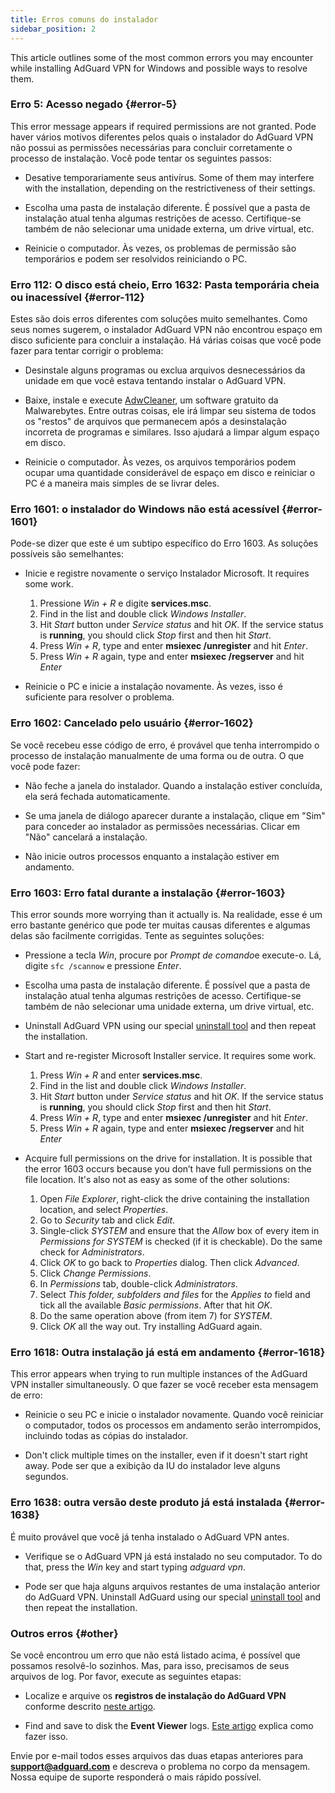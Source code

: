 ```yaml
---
title: Erros comuns do instalador
sidebar_position: 2
---
```


This article outlines some of the most common errors you may encounter while installing AdGuard VPN for Windows and possible ways to resolve them.

### Erro 5: Acesso negado {#error-5}

This error message appears if required permissions are not granted. Pode haver vários motivos diferentes pelos quais o instalador do AdGuard VPN não possui as permissões necessárias para concluir corretamente o processo de instalação. Você pode tentar os seguintes passos:

- Desative temporariamente seus antivírus. Some of them may interfere with the installation, depending on the restrictiveness of their settings.

- Escolha uma pasta de instalação diferente. É possível que a pasta de instalação atual tenha algumas restrições de acesso. Certifique-se também de não selecionar uma unidade externa, um drive virtual, etc.

- Reinicie o computador. Às vezes, os problemas de permissão são temporários e podem ser resolvidos reiniciando o PC.

### Erro 112: O disco está cheio, Erro 1632: Pasta temporária cheia ou inacessível {#error-112}

Estes são dois erros diferentes com soluções muito semelhantes. Como seus nomes sugerem, o instalador AdGuard VPN não encontrou espaço em disco suficiente para concluir a instalação. Há várias coisas que você pode fazer para tentar corrigir o problema:

- Desinstale alguns programas ou exclua arquivos desnecessários da unidade em que você estava tentando instalar o AdGuard VPN.

- Baixe, instale e execute [AdwCleaner](http://www.bleepingcomputer.com/download/adwcleaner/), um software gratuito da Malwarebytes. Entre outras coisas, ele irá limpar seu sistema de todos os "restos" de arquivos que permanecem após a desinstalação incorreta de programas e similares. Isso ajudará a limpar algum espaço em disco.

- Reinicie o computador. Às vezes, os arquivos temporários podem ocupar uma quantidade considerável de espaço em disco e reiniciar o PC é a maneira mais simples de se livrar deles.

### Erro 1601: o instalador do Windows não está acessível {#error-1601}

Pode-se dizer que este é um subtipo específico do Erro 1603. As soluções possíveis são semelhantes:

- Inicie e registre novamente o serviço Instalador Microsoft. It requires some work.

    1. Pressione *Win + R* e digite **services.msc**.
    1. Find in the list and double click *Windows Installer*.
    1. Hit *Start* button under *Service status* and hit *OK*. If the service status is **running**, you should click *Stop* first and then hit *Start*.
    1. Press *Win + R*, type and enter **msiexec /unregister** and hit *Enter*.
    1. Press *Win + R* again, type and enter **msiexec /regserver** and hit *Enter*

- Reinicie o PC e inicie a instalação novamente. Às vezes, isso é suficiente para resolver o problema.

### Erro 1602: Cancelado pelo usuário {#error-1602}

Se você recebeu esse código de erro, é provável que tenha interrompido o processo de instalação manualmente de uma forma ou de outra. O que você pode fazer:

- Não feche a janela do instalador. Quando a instalação estiver concluída, ela será fechada automaticamente.

- Se uma janela de diálogo aparecer durante a instalação, clique em "Sim" para conceder ao instalador as permissões necessárias. Clicar em "Não" cancelará a instalação.

- Não inicie outros processos enquanto a instalação estiver em andamento.

### Erro 1603: Erro fatal durante a instalação {#error-1603}

This error sounds more worrying than it actually is. Na realidade, esse é um erro bastante genérico que pode ter muitas causas diferentes e algumas delas são facilmente corrigidas. Tente as seguintes soluções:

- Pressione a tecla *Win*, procure por *Prompt de comando*e execute-o. Lá, digite `sfc /scannow` e pressione *Enter*.

- Escolha uma pasta de instalação diferente. É possível que a pasta de instalação atual tenha algumas restrições de acesso. Certifique-se também de não selecionar uma unidade externa, um drive virtual, etc.

- Uninstall AdGuard VPN using our special [uninstall tool](/adguard-vpn-for-windows/installation#advanced) and then repeat the installation.

- Start and re-register Microsoft Installer service. It requires some work.

    1. Press *Win + R* and enter **services.msc**.
    1. Find in the list and double click *Windows Installer*.
    1. Hit *Start* button under *Service status* and hit *OK*. If the service status is **running**, you should click *Stop* first and then hit *Start*.
    1. Press *Win + R*, type and enter **msiexec /unregister** and hit *Enter*.
    1. Press *Win + R* again, type and enter **msiexec /regserver** and hit *Enter*

- Acquire full permissions on the drive for installation. It is possible that the error 1603 occurs because you don’t have full permissions on the file location. It's also not as easy as some of the other solutions:

    1. Open *File Explorer*, right-click the drive containing the installation location, and select *Properties*.
    1. Go to *Security* tab and click *Edit*.
    1. Single-click *SYSTEM* and ensure that the *Allow* box of every item in *Permissions for SYSTEM* is checked (if it is checkable). Do the same check for *Administrators*.
    1. Click *OK* to go back to *Properties* dialog. Then click *Advanced*.
    1. Click *Change Permissions*.
    1. In *Permissions* tab, double-click *Administrators*.
    1. Select *This folder, subfolders and files* for the *Applies to* field and tick all the available *Basic permissions*. After that hit *OK*.
    1. Do the same operation above (from item 7) for *SYSTEM*.
    1. Click *OK* all the way out. Try installing AdGuard again.

### Erro 1618: Outra instalação já está em andamento {#error-1618}

This error appears when trying to run multiple instances of the AdGuard VPN installer simultaneously. O que fazer se você receber esta mensagem de erro:

- Reinicie o seu PC e inicie o instalador novamente. Quando você reiniciar o computador, todos os processos em andamento serão interrompidos, incluindo todas as cópias do instalador.

- Don't click multiple times on the installer, even if it doesn't start right away. Pode ser que a exibição da IU do instalador leve alguns segundos.

### Erro 1638: outra versão deste produto já está instalada {#error-1638}

É muito provável que você já tenha instalado o AdGuard VPN antes.

- Verifique se o AdGuard VPN já está instalado no seu computador. To do that, press the *Win* key and start typing *adguard vpn*.

- Pode ser que haja alguns arquivos restantes de uma instalação anterior do AdGuard VPN. Uninstall AdGuard using our special [uninstall tool](/adguard-vpn-for-windows/installation#advanced) and then repeat the installation.

### Outros erros {#other}

Se você encontrou um erro que não está listado acima, é possível que possamos resolvê-lo sozinhos. Mas, para isso, precisamos de seus arquivos de log. Por favor, execute as seguintes etapas:

- Localize e arquive os **registros de instalação do AdGuard VPN** conforme descrito [neste artigo](https://adguard.com/kb/adguard-for-windows/solving-problems/installation-logs/).

- Find and save to disk the **Event Viewer** logs. [Este artigo](https://adguard.com/kb/adguard-for-windows/solving-problems/system-logs/) explica como fazer isso.

Envie por e-mail todos esses arquivos das duas etapas anteriores para **support@adguard.com** e descreva o problema no corpo da mensagem. Nossa equipe de suporte responderá o mais rápido possível.
